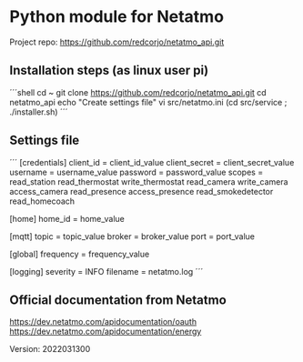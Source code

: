 # Python module for Netatmo

Project repo: https://github.com/redcorjo/netatmo_api.git

## Installation steps (as linux user pi)

´´´shell
cd ~
git clone https://github.com/redcorjo/netatmo_api.git
cd netatmo_api
echo "Create settings file"
vi src/netatmo.ini
(cd src/service ; ./installer.sh)
´´´


## Settings file

´´´
[credentials]
client_id = client_id_value
client_secret = client_secret_value
username = username_value
password = password_value
scopes = read_station read_thermostat write_thermostat read_camera write_camera access_camera read_presence access_presence read_smokedetector read_homecoach

[home]
home_id = home_value

[mqtt]
topic =  topic_value
broker = broker_value 
port  = port_value

[global]
frequency = frequency_value

[logging]
severity = INFO
filename = netatmo.log
´´´

## Official documentation from Netatmo

<https://dev.netatmo.com/apidocumentation/oauth>
<https://dev.netatmo.com/apidocumentation/energy>


Version: 2022031300
